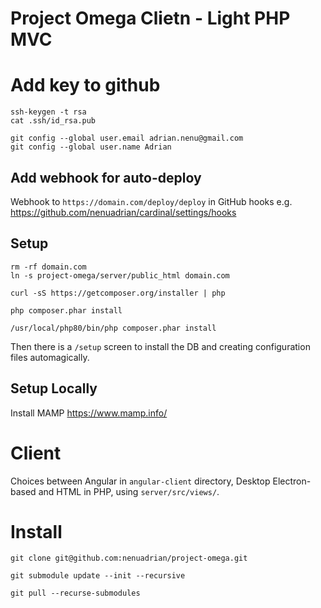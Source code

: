 # Project Omega Clietn - Light PHP MVC

# Add key to github 
```
ssh-keygen -t rsa
cat .ssh/id_rsa.pub

git config --global user.email adrian.nenu@gmail.com
git config --global user.name Adrian
```

## Add webhook for auto-deploy

Webhook to `https://domain.com/deploy/deploy` in GitHub hooks e.g. https://github.com/nenuadrian/cardinal/settings/hooks

## Setup

```
rm -rf domain.com
ln -s project-omega/server/public_html domain.com
```

```
curl -sS https://getcomposer.org/installer | php

php composer.phar install

/usr/local/php80/bin/php composer.phar install
```

Then there is a `/setup` screen to install the DB and creating configuration files automagically.

## Setup Locally

Install MAMP https://www.mamp.info/


# Client

Choices between Angular in `angular-client` directory, Desktop Electron-based and HTML in PHP, using `server/src/views/`.

# Install

```
git clone git@github.com:nenuadrian/project-omega.git

git submodule update --init --recursive

git pull --recurse-submodules
```
